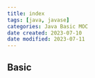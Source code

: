 ```yaml
---
title: index
tags: [java, javase]
categories: Java Basic MOC
date created: 2023-07-10
date modified: 2023-07-11
---
```


## Basic


